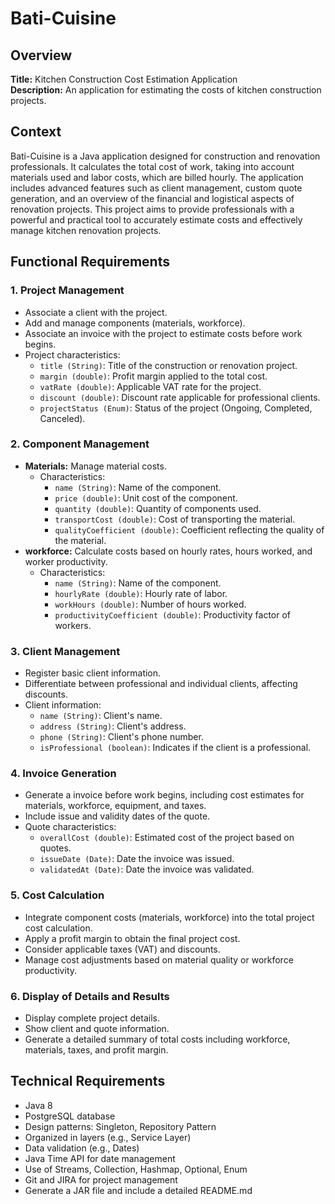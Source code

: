 # Bati-Cuisine

## Overview

**Title:** Kitchen Construction Cost Estimation Application  
**Description:** An application for estimating the costs of kitchen construction projects.

## Context

Bati-Cuisine is a Java application designed for construction and renovation professionals. It calculates the total cost of work, taking into account materials used and labor costs, which are billed hourly. The application includes advanced features such as client management, custom quote generation, and an overview of the financial and logistical aspects of renovation projects. This project aims to provide professionals with a powerful and practical tool to accurately estimate costs and effectively manage kitchen renovation projects.

## Functional Requirements

### 1. Project Management
- Associate a client with the project.
- Add and manage components (materials, workforce).
- Associate an invoice with the project to estimate costs before work begins.
- Project characteristics:
    - `title (String)`: Title of the construction or renovation project.
    - `margin (double)`: Profit margin applied to the total cost.
    - `vatRate (double)`: Applicable VAT rate for the project.
    - `discount (double)`: Discount rate applicable for professional clients.
    - `projectStatus (Enum)`: Status of the project (Ongoing, Completed, Canceled).

### 2. Component Management
- **Materials:** Manage material costs.
    - Characteristics:
        - `name (String)`: Name of the component.
        - `price (double)`: Unit cost of the component.
        - `quantity (double)`: Quantity of components used.
        - `transportCost (double)`: Cost of transporting the material.
        - `qualityCoefficient (double)`: Coefficient reflecting the quality of the material.
- **workforce:** Calculate costs based on hourly rates, hours worked, and worker productivity.
    - Characteristics:
        - `name (String)`: Name of the component.
        - `hourlyRate (double)`: Hourly rate of labor.
        - `workHours (double)`: Number of hours worked.
        - `productivityCoefficient (double)`: Productivity factor of workers.

### 3. Client Management
- Register basic client information.
- Differentiate between professional and individual clients, affecting discounts.
- Client information:
    - `name (String)`: Client's name.
    - `address (String)`: Client's address.
    - `phone (String)`: Client's phone number.
    - `isProfessional (boolean)`: Indicates if the client is a professional.

### 4. Invoice Generation
- Generate a invoice before work begins, including cost estimates for materials, workforce, equipment, and taxes.
- Include issue and validity dates of the quote.
- Quote characteristics:
    - `overallCost (double)`: Estimated cost of the project based on quotes.
    - `issueDate (Date)`: Date the invoice was issued.
    - `validatedAt (Date)`: Date the invoice was validated.

### 5. Cost Calculation
- Integrate component costs (materials, workforce) into the total project cost calculation.
- Apply a profit margin to obtain the final project cost.
- Consider applicable taxes (VAT) and discounts.
- Manage cost adjustments based on material quality or workforce productivity.

### 6. Display of Details and Results
- Display complete project details.
- Show client and quote information.
- Generate a detailed summary of total costs including workforce, materials, taxes, and profit margin.

## Technical Requirements
- Java 8
- PostgreSQL database
- Design patterns: Singleton, Repository Pattern
- Organized in layers (e.g., Service Layer)
- Data validation (e.g., Dates)
- Java Time API for date management
- Use of Streams, Collection, Hashmap, Optional, Enum
- Git and JIRA for project management
- Generate a JAR file and include a detailed README.md